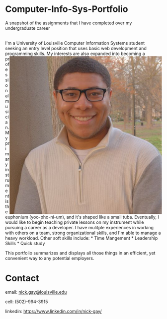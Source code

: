 # Computer-Info-Sys-Portfolio
A snapshot of the assignments that I have completed over my undergraduate career

<br>
I'm a University of Louisville Computer Information Systems student seeking an entry level position that uses basic web development and programming skills. <img align="right" src="https://github.com/NickG1216/Files/blob/master/DSC_0005-1.jpg">My interests are also expanded into becoming a professional musician. My primary instrument is the euphonium (yoo-pho-ni-um), and it's shaped like a small tuba. Eventually, I would like to begin teaching private lessons on my instrument while pursuing a career as a developer. I have mulitple experiences in working with others on a team, strong organizational skills, and I'm able to manage a heavy workload. Other soft skills include: 
* Time Mangement
* Leadership Skills
* Quick study

This portfolio summarizes and displays all those things in an efficient, yet convenient way to any potential employers.


# Contact
email: nick.gay@louisville.edu

cell: (502)-994-3915

linkedin: https://www.linkedin.com/in/nick-gay/
